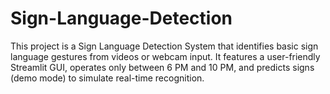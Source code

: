 # Sign-Language-Detection
This project is a Sign Language Detection System that identifies basic sign language gestures from videos or webcam input. It features a user-friendly Streamlit GUI, operates only between 6 PM and 10 PM, and predicts signs (demo mode) to simulate real-time recognition.
